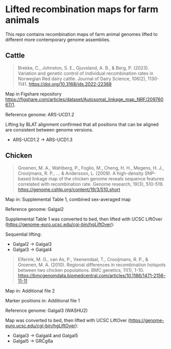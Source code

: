 # Lifted recombination maps for farm animals


This repo contains recombination maps of farm animal genomes lifted to different
more contemporary genome assemblies.


## Cattle

> Brekke, C., Johnston, S. E., Gjuvsland, A. B., & Berg, P. (2023). Variation and genetic control of individual recombination rates in Norwegian Red dairy cattle. Journal of Dairy Science, 106(2), 1130-1141. https://doi.org/10.3168/jds.2022-22368

Map in Figshare repository https://figshare.com/articles/dataset/Autosomal_linkage_map_NRF/20976067/1.

Reference genome: ARS-UCD1.2

Lifting by BLAT alignment confirmed that all positions that can be aligned are consistent between genome versions.

* ARS-UCD1.2 -> ARS-UCD1.3


## Chicken

> Groenen, M. A., Wahlberg, P., Foglio, M., Cheng, H. H., Megens, H. J., Crooijmans, R. P., ... & Andersson, L. (2009). A high-density SNP-based linkage map of the chicken genome reveals sequence features correlated with recombination rate. Genome research, 19(3), 510-519. https://genome.cshlp.org/content/19/3/510.short

Map in: Supplemental Table 1, combined sex-averaged map

Reference genome: Galgal2

Supplemental Table 1 was converted to bed, then lifted with UCSC LiftOver (https://genome-euro.ucsc.edu/cgi-bin/hgLiftOver):

Sequential lifting:

* Galgal2 -> Galgal3
* Galgal3 -> Galgal4


> Elferink, M. G., van As, P., Veenendaal, T., Crooijmans, R. P., & Groenen, M. A. (2010). Regional differences in recombination hotspots between two chicken populations. BMC genetics, 11(1), 1-10. https://bmcgenomdata.biomedcentral.com/articles/10.1186/1471-2156-11-11

Map in: Additional file 2

Marker positions in: Additional file 1

Reference genome: Galgal3 (WASHU2)

Map was converted to bed, then lifted with UCSC LiftOver
(https://genome-euro.ucsc.edu/cgi-bin/hgLiftOver):

* Galgal3 -> Galgal4 and Galgal5
* Galgal5 -> GRCg6a